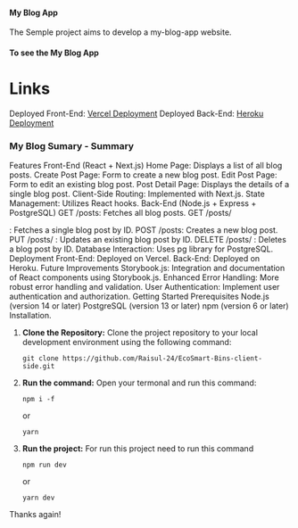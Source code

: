 #### My Blog App
The Semple project aims to develop a my-blog-app website.


#### To see the My Blog App
# Links
Deployed Front-End: [Vercel Deployment](https://my-blog-client-beryl.vercel.app/)
Deployed Back-End: [Heroku Deployment](https://my-blog-server-eight.vercel.app/api/v1)


### My Blog Sumary - Summary

Features
Front-End (React + Next.js)
Home Page: Displays a list of all blog posts.
Create Post Page: Form to create a new blog post.
Edit Post Page: Form to edit an existing blog post.
Post Detail Page: Displays the details of a single blog post.
Client-Side Routing: Implemented with Next.js.
State Management: Utilizes React hooks.
Back-End (Node.js + Express + PostgreSQL)
GET /posts: Fetches all blog posts.
GET /posts/

: Fetches a single blog post by ID.
POST /posts: Creates a new blog post.
PUT /posts/
: Updates an existing blog post by ID.
DELETE /posts/
: Deletes a blog post by ID.
Database Interaction: Uses pg library for PostgreSQL.
Deployment
Front-End: Deployed on Vercel.
Back-End: Deployed on Heroku.
Future Improvements
Storybook.js: Integration and documentation of React components using Storybook.js.
Enhanced Error Handling: More robust error handling and validation.
User Authentication: Implement user authentication and authorization.
Getting Started
Prerequisites
Node.js (version 14 or later)
PostgreSQL (version 13 or later)
npm (version 6 or later)
Installation.



1. **Clone the Repository:** Clone the project repository to your local development environment using the following command:
   ```
   git clone https://github.com/Raisul-24/EcoSmart-Bins-client-side.git
   ```
2. **Run the command:** Open your termonal and run this command:
   ```
   npm i -f
   ```
   or
   ```
   yarn
   ```
3. **Run the project:** For run this project need to run this command
    ```
   npm run dev
   ```
   or
   ```
   yarn dev
   ```

<!-- ------------------DEVELOPED BY Team-Unbeaten------------------- -->

Thanks again!

